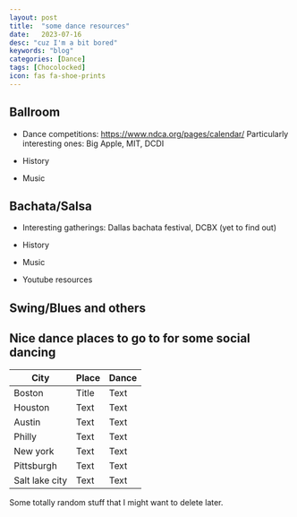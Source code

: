 ```yaml
---
layout: post
title:  "some dance resources"
date:   2023-07-16
desc: "cuz I'm a bit bored"
keywords: "blog"
categories: [Dance]
tags: [Chocolocked]
icon: fas fa-shoe-prints
---
```


## Ballroom

* Dance competitions: https://www.ndca.org/pages/calendar/
  Particularly interesting ones:  Big Apple, MIT, DCDI

* History
* Music
  
  



## Bachata/Salsa 
  

* Interesting gatherings:
  Dallas bachata festival, DCBX (yet to find out)

* History
* Music
* Youtube resources



## Swing/Blues and others 




## Nice dance places to go to for some social dancing

| City        | Place       |   Dance    |
| ----------- | ----------- | ---------- |
| Boston      | Title       | Text       |
| Houston     | Text        |Text        |
| Austin      | Text        |Text        |
| Philly      | Text        |Text        |
| New york    | Text        |Text        |
| Pittsburgh  | Text        |Text        |
| Salt lake city| Text        |Text        |


Some totally random stuff that I might want to delete later.



